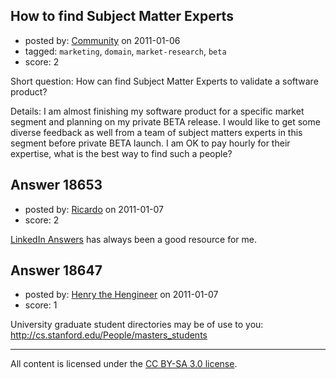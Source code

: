 ## How to find Subject Matter Experts

- posted by: [Community](https://stackexchange.com/users/-1/-1-community) on 2011-01-06
- tagged: `marketing`, `domain`, `market-research`, `beta`
- score: 2

Short question: How can find Subject Matter Experts to validate a software product?

Details:
I am almost finishing my software product for a specific market segment and planning on my private BETA release. I would like to get some diverse feedback as well from a team of subject matters experts in this segment before private BETA launch. I am OK to pay hourly for their expertise, what is the best way to find such a people?






## Answer 18653

- posted by: [Ricardo](https://stackexchange.com/users/-1/42-ricardo) on 2011-01-07
- score: 2

<p><a href="http://www.linkedin.com/answers" rel="nofollow">LinkedIn Answers</a> has always been a good resource for me. </p>



## Answer 18647

- posted by: [Henry the Hengineer](https://stackexchange.com/users/-1/1692-henry-the-hengineer) on 2011-01-07
- score: 1

University graduate student directories may be of use to you: http://cs.stanford.edu/People/masters_students



---

All content is licensed under the [CC BY-SA 3.0 license](https://creativecommons.org/licenses/by-sa/3.0/).
